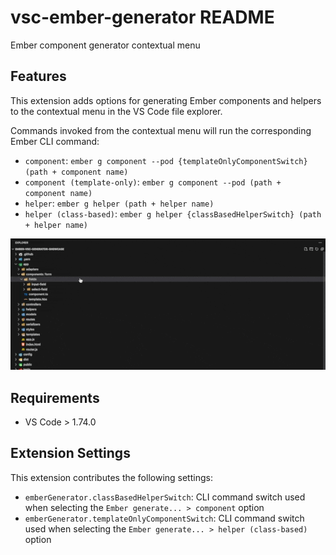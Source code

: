 # vsc-ember-generator README

Ember component generator contextual menu

## Features

This extension adds options for generating Ember components and helpers to the contextual menu in the VS Code file explorer.

Commands invoked from the contextual menu will run the corresponding Ember CLI command:

* `component`: `ember g component --pod {templateOnlyComponentSwitch} (path + component name)`
* `component (template-only)`: `ember g component --pod (path + component name)`
* `helper`: `ember g helper (path + helper name)`
* `helper (class-based)`: `ember g helper {classBasedHelperSwitch} (path + helper name)`

![Generating a component from the file explorer](images/feature-generate-component.gif)

## Requirements

  * VS Code > 1.74.0

## Extension Settings

This extension contributes the following settings:

* `emberGenerator.classBasedHelperSwitch`: CLI command switch used when selecting the `Ember generate... > component` option
* `emberGenerator.templateOnlyComponentSwitch`: CLI command switch used when selecting the `Ember generate... > helper (class-based)` option
